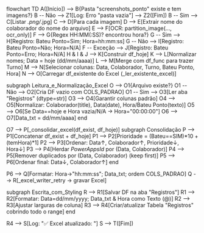 flowchart TD
  A([Início]) --> B{Pasta "screenshots_ponto" existe e tem imagens?}
  B -- Não --> Z1[Log: Erro "pasta vazia"] --> Z2([Fim])
  B -- Sim --> C[Listar *.png/*.jpg]
  C --> D[Para cada imagem]
  D --> E[Extrair nome do colaborador do nome do arquivo]
  E --> F[OCR: partition_image(..., ocr_only)]
  F --> G{Regex HH:MM(:SS)? encontrou hora?}
  G -- Sim --> H[Registro: Bateu Ponto=Sim; Hora=hh:mm:ss]
  G -- Não --> I[Registro: Bateu Ponto=Não; Hora=N/A]
  F -- Exceção --> J[Registro: Bateu Ponto=Erro; Hora=N/A]
  H & I & J --> K[Construir df_hoje]
  K --> L[Normalizar nomes; Data = hoje (dd/mm/aaaa)]
  L --> M[Merge com df_func para trazer Turno]
  M --> N[Selecionar colunas: Data, Colaborador, Turno, Bateu Ponto, Hora]
  N --> O[Carregar df_existente do Excel (_ler_existente_excel)]

  subgraph Leitura_e_Normalização_Excel
    O --> O1{Arquivo existe?}
    O1 -- Não --> O2[Cria DF vazio com COLS_PADRAO]
    O1 -- Sim --> O3[Ler aba "Registros" (dtype=str)]
    O3 --> O4[Garantir colunas padrão]
    O4 --> O5[Normalizar: Colaborador(title), Data(date), Hora/Bateu Ponto(texto)]
    O5 --> O6[Se Data==hoje e Hora vazia/N/A → Hora="00:00:00"]
    O6 --> O7[Data_txt = dd/mm/aaaa]
  end

  O7 --> P[_consolidar_excel(df_exist, df_hoje)]
  subgraph Consolidação
    P --> P1[Concatenar df_exist + df_hoje]
    P1 --> P2[Prioridade = (Bateu==SIM)*10 + (temHora)*1]
    P2 --> P3[Ordenar: Data↑, Colaborador↑, Prioridade↓, Hora↓]
    P3 --> P4[Herdar _PowerAppsId_ por (Data, Colaborador)]
    P4 --> P5[Remover duplicados por (Data, Colaborador) (keep first)]
    P5 --> P6[Ordenar final: Data↓, Colaborador↑]
  end

  P6 --> Q[Formatar: Hora→"hh:mm:ss"; Data_txt; ordem COLS_PADRAO]
  Q --> R[_excel_writer_retry → gravar Excel]

  subgraph Escrita_com_Styling
    R --> R1[Salvar DF na aba "Registros"]
    R1 --> R2[Formatar: Data=dd/mm/yyyy; Data_txt & Hora como Texto (@)]
    R2 --> R3[Ajustar larguras de coluna]
    R3 --> R4[Criar/atualizar Tabela "Registros" cobrindo todo o range]
  end

  R4 --> S[Log: "✅ Excel atualizado: <caminho>"]
  S --> T([Fim])
